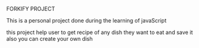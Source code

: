 FORKIFY PROJECT

This is a personal project done during the learning of javaScript

this project help user to get recipe of any dish they want to eat and save it also you can create your own dish
